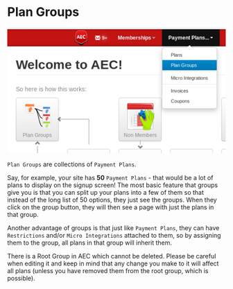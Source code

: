 # Plan Groups

![Path to Plan Groups](docs/img/plan-groups-path-to.png)

`Plan Groups` are collections of `Payment Plans`.

Say, for example, your site has **50** `Payment Plans` - that would be a lot of plans to display on the signup screen! The most basic feature that groups give you is that you can split up your plans into a few of them so that instead of the long list of 50 options, they just see the groups. When they click on the group button, they will then see a page with just the plans in that group.

Another advantage of groups is that just like `Payment Plans`, they can have `Restrictions` and/or `Micro Integrations` attached to them, so by assigning them to the group, all plans in that group will inherit them.

There is a Root Group in AEC which cannot be deleted. Please be careful when editing it and keep in mind that any change you make to it will affect all plans (unless you have removed them from the root group, which is possible).
